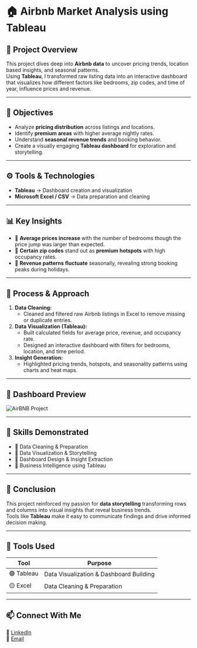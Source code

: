 # 🏠 Airbnb Market Analysis using Tableau  

## 🧠 Project Overview  
This project dives deep into **Airbnb data** to uncover pricing trends, location based insights, and seasonal patterns.  
Using **Tableau**, I transformed raw listing data into an interactive dashboard that visualizes how different factors like bedrooms, zip codes, and time of year, influence prices and revenue.

---

## 🎯 Objectives  
- Analyze **pricing distribution** across listings and locations.  
- Identify **premium areas** with higher average nightly rates.  
- Understand **seasonal revenue trends** and booking behavior.  
- Create a visually engaging **Tableau dashboard** for exploration and storytelling.

---

## ⚙️ Tools & Technologies  
- **Tableau** → Dashboard creation and visualization  
- **Microsoft Excel / CSV** → Data preparation and cleaning  

---

## 📊 Key Insights  
- 🔹 **Average prices increase** with the number of bedrooms though the price jump was larger than expected.  
- 🔹 **Certain zip codes** stand out as **premium hotspots** with high occupancy rates.  
- 🔹 **Revenue patterns fluctuate** seasonally, revealing strong booking peaks during holidays.  

---

## 🧩 Process & Approach  
1. **Data Cleaning:**  
   - Cleaned and filtered raw Airbnb listings in Excel to remove missing or duplicate entries.  
2. **Data Visualization (Tableau):**  
   - Built calculated fields for average price, revenue, and occupancy rate.  
   - Designed an interactive dashboard with filters for bedrooms, location, and time period.
3. **Insight Generation:**  
   - Highlighted pricing trends, hotspots, and seasonality patterns using charts and heat maps.  

---

## 📸 Dashboard Preview  
  ![AirBNB Project](https://github.com/user-attachments/assets/84e79c0b-a342-4cf6-ae53-89920b5ce0d9)

---

## 🧠 Skills Demonstrated  
- 🔹 Data Cleaning & Preparation  
- 🔹 Data Visualization & Storytelling  
- 🔹 Dashboard Design & Insight Extraction  
- 🔹 Business Intelligence using Tableau  

---

## 🚀 Conclusion  
This project reinforced my passion for **data storytelling** transforming rows and columns into visual insights that reveal business trends.  
Tools like **Tableau** make it easy to communicate findings and drive informed decision making.  

---

## 🧰 Tools Used  
| Tool | Purpose |
|------|----------|
| 🟣 Tableau | Data Visualization & Dashboard Building |
| 🟡 Excel | Data Cleaning & Preparation |

---

## 📫 Connect With Me  
🔗 [LinkedIn](https://www.linkedin.com/in/ayaan-gavandi-a16202218/)  
📧 [Email](mailto:ayaangavandi33@gmail.com)
